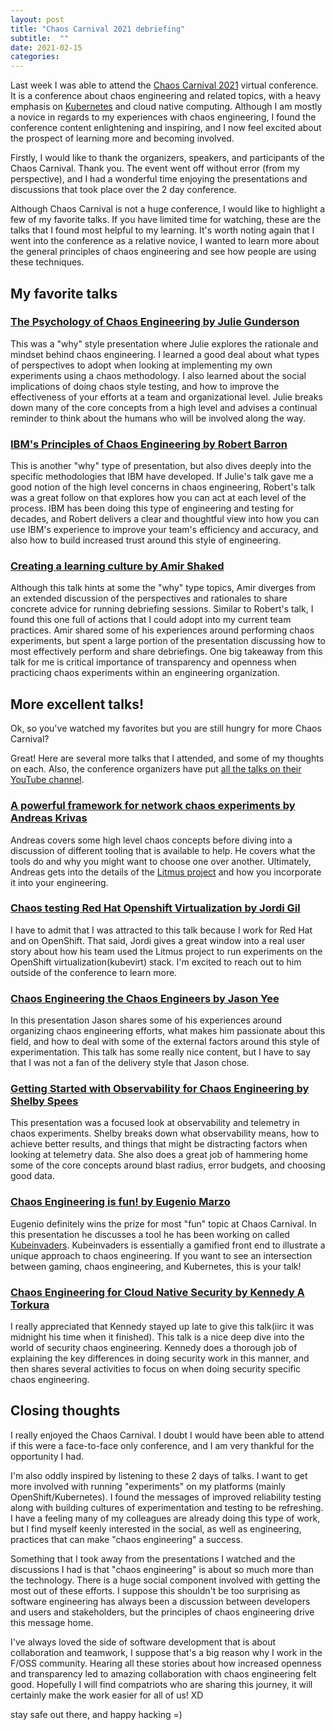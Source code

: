 ```yaml
---
layout: post
title: "Chaos Carnival 2021 debriefing"
subtitle:  ""
date: 2021-02-15
categories:
---
```


Last week I was able to attend the [Chaos Carnival 2021](https://chaoscarnival.io) virtual
conference. It is a conference about chaos engineering and related topics, with a heavy emphasis
on [Kubernetes](https://kubernetes.io) and cloud native computing. Although I am mostly
a novice in regards to my experiences with chaos engineering, I found the conference content
enlightening and inspiring, and I now feel excited about the prospect of learning more
and becoming involved.

Firstly, I would like to thank the organizers, speakers, and participants of the Chaos Carnival.
Thank you. The event went off without error (from my perspective), and I had a wonderful time
enjoying the presentations and discussions that took place over the 2 day conference.

Although Chaos Carnival is not a huge conference, I would like to highlight a few of my favorite
talks. If you have limited time for watching, these are the talks that I found most helpful to
my learning. It's worth noting again that I went into the conference as a relative novice,
I wanted to learn more about the general principles of chaos engineering and see how people
are using these techniques.

## My favorite talks

### [The Psychology of Chaos Engineering by Julie Gunderson](https://www.youtube.com/watch?v=KkNWpIDaaOI)

This was a "why" style presentation where Julie explores the rationale and mindset behind chaos
engineering. I learned a good deal about what types of perspectives to adopt when looking
at implementing my own experiments using a chaos methodology. I also learned about
the social implications of doing chaos style testing, and how to improve the effectiveness of your
efforts at a team and organizational level. Julie breaks down many of the core concepts from a high
level and advises a continual reminder to think about the humans who will be involved along the way.

### [IBM's Principles of Chaos Engineering by Robert Barron](https://www.youtube.com/watch?v=sEwsZZcvufg)

This is another "why" type of presentation, but also dives deeply into the specific methodologies that
IBM have developed. If Julie's talk gave me a good notion of the high level concerns in chaos engineering,
Robert's talk was a great follow on that explores how you can act at each level of the process. IBM
has been doing this type of engineering and testing for decades, and Robert delivers a clear and
thoughtful view into how you can use IBM's experience to improve your team's efficiency and accuracy,
and also how to build increased trust around this style of engineering.

### [Creating a learning culture by Amir Shaked](https://www.youtube.com/watch?v=_6EXY4Lr2IY)

Although this talk hints at some the "why" type topics, Amir diverges from an extended discussion
of the perspectives and rationales to share concrete advice for running debriefing sessions. Similar
to Robert's talk, I found this one full of actions that I could adopt into my current team practices.
Amir shared some of his experiences around performing chaos experiments, but spent a large portion of
the presentation discussing how to most effectively perform and share debriefings. One big
takeaway from this talk for me is critical importance of transparency and openness when practicing
chaos experiments within an engineering organization.

## More excellent talks!

Ok, so you've watched my favorites but you are still hungry for more Chaos Carnival?

Great! Here are several more talks that I attended, and some of my thoughts on each. Also,
the conference organizers have put
[all the talks on their YouTube channel](https://www.youtube.com/channel/UCDoH57pQWHU0MCm6Y5Y3LhA).

### [A powerful framework for network chaos experiments by Andreas Krivas](https://www.youtube.com/watch?v=whdDP41Omd8)

Andreas covers some high level chaos concepts before diving into a discussion of different tooling that
is available to help. He covers what the tools do and why you might want to choose one over another. Ultimately,
Andreas gets into the details of the [Litmus project](https://litmuschaos.io/) and how you incorporate it into your engineering.

### [Chaos testing Red Hat Openshift Virtualization by Jordi Gil](https://www.youtube.com/watch?v=VITGHJ47gx8)

I have to admit that I was attracted to this talk because I work for Red Hat and on OpenShift.
That said, Jordi gives a great window into a real user story about how his team used the Litmus project to
run experiments on the OpenShift virtualization(kubevirt) stack. I'm excited to reach out to him outside
of the conference to learn more.

### [Chaos Engineering the Chaos Engineers by Jason Yee](https://www.youtube.com/watch?v=tgVXdaXFHp8)

In this presentation Jason shares some of his experiences around organizing chaos engineering efforts,
what makes him passionate about this field, and how to deal with some of the external factors around
this style of experimentation. This talk has some really nice content, but I have to say that I was
not a fan of the delivery style that Jason chose.

### [Getting Started with Observability for Chaos Engineering by Shelby Spees](https://www.youtube.com/watch?v=8trr8gwxucw)

This presentation was a focused look at observability and telemetry in chaos experiments. Shelby breaks
down what observability means, how to achieve better results, and things that might be distracting factors
when looking at telemetry data. She also does a great job of hammering home some of the core concepts
around blast radius, error budgets, and choosing good data.

### [Chaos Engineering is fun! by Eugenio Marzo](https://www.youtube.com/watch?v=10tHPl67A9I)

Eugenio definitely wins the prize for most "fun" topic at Chaos Carnival. In this presentation he discusses
a tool he has been working on called [Kubeinvaders](https://github.com/lucky-sideburn/KubeInvaders). Kubeinvaders
is essentially a gamified front end to illustrate a unique approach to chaos engineering. If you want to see
an intersection between gaming, chaos engineering, and Kubernetes, this is your talk!

### [Chaos Engineering for Cloud Native Security by Kennedy A Torkura](https://www.youtube.com/watch?v=pAmLXqQppDo)

I really appreciated that Kennedy stayed up late to give this talk(iirc it was midnight his time when it finished).
This talk is a nice deep dive into the world of security chaos engineering. Kennedy does a thorough job
of explaining the key differences in doing security work in this manner, and then shares several activities
to focus on when doing security specific chaos engineering.

## Closing thoughts

I really enjoyed the Chaos Carnival. I doubt I would have been able to attend if this were a face-to-face
only conference, and I am very thankful for the opportunity I had.

I'm also oddly inspired by listening to these 2 days of talks. I want to get more involved with running
"experiments" on my platforms (mainly OpenShift/Kubernetes). I found the messages of
improved reliability testing along with building cultures of experimentation and testing to be
refreshing. I have a feeling many of my colleagues are already doing this type of work, but I find
myself keenly interested in the social, as well as engineering, practices that can make "chaos engineering"
a success.

Something that I took away from the presentations I watched and the discussions I had is that
"chaos engineering" is about so much more than the technology. There is a huge social component
involved with getting the most out of these efforts. I suppose this shouldn't be too surprising
as software engineering has always been a discussion between developers and users and stakeholders,
but the principles of chaos engineering drive this message home.

I've always loved the side of software development that is about collaboration and teamwork, I
suppose that's a big reason why I work in the F/OSS community. Hearing all these stories about
how increased openness and transparency led to amazing collaboration with chaos engineering
felt good. Hopefully I will find compatriots who are sharing this journey, it will certainly make the work
easier for all of us! XD

stay safe out there, and happy hacking =)

